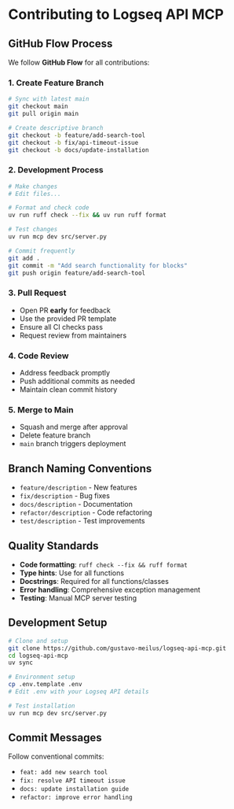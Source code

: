 # Contributing to Logseq API MCP

## GitHub Flow Process

We follow **GitHub Flow** for all contributions:

### 1. Create Feature Branch

```bash
# Sync with latest main
git checkout main
git pull origin main

# Create descriptive branch
git checkout -b feature/add-search-tool
git checkout -b fix/api-timeout-issue
git checkout -b docs/update-installation
```

### 2. Development Process

```bash
# Make changes
# Edit files...

# Format and check code
uv run ruff check --fix && uv run ruff format

# Test changes
uv run mcp dev src/server.py

# Commit frequently
git add .
git commit -m "Add search functionality for blocks"
git push origin feature/add-search-tool
```

### 3. Pull Request

- Open PR **early** for feedback
- Use the provided PR template
- Ensure all CI checks pass
- Request review from maintainers

### 4. Code Review

- Address feedback promptly
- Push additional commits as needed
- Maintain clean commit history

### 5. Merge to Main

- Squash and merge after approval
- Delete feature branch
- `main` branch triggers deployment

## Branch Naming Conventions

- `feature/description` - New features
- `fix/description` - Bug fixes
- `docs/description` - Documentation
- `refactor/description` - Code refactoring
- `test/description` - Test improvements

## Quality Standards

- **Code formatting**: `ruff check --fix && ruff format`
- **Type hints**: Use for all functions
- **Docstrings**: Required for all functions/classes
- **Error handling**: Comprehensive exception management
- **Testing**: Manual MCP server testing

## Development Setup

```bash
# Clone and setup
git clone https://github.com/gustavo-meilus/logseq-api-mcp.git
cd logseq-api-mcp
uv sync

# Environment setup
cp .env.template .env
# Edit .env with your Logseq API details

# Test installation
uv run mcp dev src/server.py
```

## Commit Messages

Follow conventional commits:

- `feat: add new search tool`
- `fix: resolve API timeout issue`
- `docs: update installation guide`
- `refactor: improve error handling`
